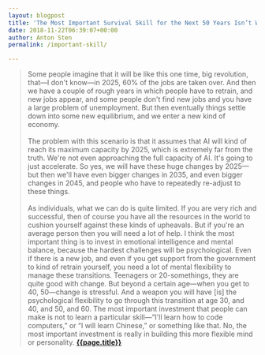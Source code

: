 ```yaml
---
layout: blogpost
title: 'The Most Important Survival Skill for the Next 50 Years Isn’t What You Think'
date: 2018-11-22T06:39:07+00:00
author: Anton Sten
permalink: /important-skill/

---
```


>Some people imagine that it will be like this one time, big revolution, that—I don't know—in 2025, 60% of the jobs are taken over. And then we have a couple of rough years in which people have to retrain, and new jobs appear, and some people don't find new jobs and you have a large problem of unemployment. But then eventually things settle down into some new equilibrium, and we enter a new kind of economy.<br /><br />
The problem with this scenario is that it assumes that AI will kind of reach its maximum capacity by 2025, which is extremely far from the truth. We're not even approaching the full capacity of AI. It's going to just accelerate. So yes, we will have these huge changes by 2025—but then we'll have even bigger changes in 2035, and even bigger changes in 2045, and people who have to repeatedly re-adjust to these things.<br /><br />
As individuals, what we can do is quite limited. If you are very rich and successful, then of course you have all the resources in the world to cushion yourself against these kinds of upheavals. But if you're an average person then you will need a lot of help. I think the most important thing is to invest in emotional intelligence and mental balance, because the hardest challenges will be psychological. Even if there is a new job, and even if you get support from the government to kind of retrain yourself, you need a lot of mental flexibility to manage these transitions. Teenagers or 20-somethings, they are quite good with change. But beyond a certain age—when you get to 40, 50—change is stressful. And a weapon you will have [is] the psychological flexibility to go through this transition at age 30, and 40, and 50, and 60. The most important investment that people can make is not to learn a particular skill—”I'll learn how to code computers,” or “I will learn Chinese,” or something like that. No, the most important investment is really in building this more flexible mind or personality.
**[{{page.title}}](https://www.gq.com/story/yuval-noah-harari-tech-future-survival?utm_source=densediscovery&utm_medium=email&utm_campaign=newsletter)**
